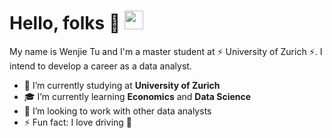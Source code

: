 # Hello, folks 👋 <img src="https://raw.githubusercontent.com/MartinHeinz/MartinHeinz/master/wave.gif" width="30px">



My name is Wenjie Tu and I'm a master student at ⚡ University of Zurich ⚡. I intend to develop a career as a data analyst. 

- 🏫 I’m currently studying at **University of Zurich**
- 🎓 I’m currently learning **Economics** and **Data Science**
- 👯 I’m looking to work with other data analysts
- ⚡ Fun fact: I love driving 🚙
